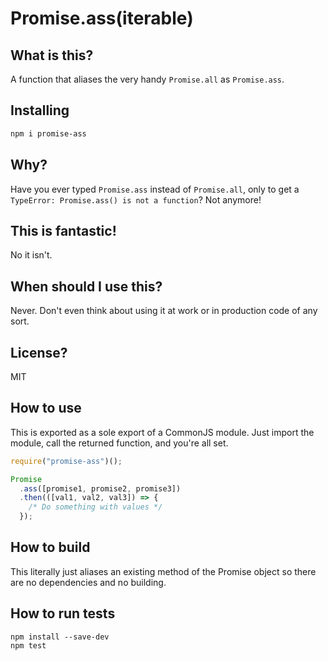 # Promise.ass(iterable)

## What is this?

A function that aliases the very handy `Promise.all` as `Promise.ass`.

## Installing
```bash
npm i promise-ass
```

## Why?

Have you ever typed `Promise.ass` instead of `Promise.all`, only to get a `TypeError: Promise.ass() is not a function`? Not anymore!

## This is fantastic!

No it isn't.

## When should I use this?

Never. Don't even think about using it at work or in production code of any sort.

## License?

MIT

## How to use

This is exported as a sole export of a CommonJS module. Just import the module, call the returned function, and you're all set.

```javascript
require("promise-ass")();

Promise
  .ass([promise1, promise2, promise3])
  .then(([val1, val2, val3]) => {
    /* Do something with values */
  });
```

## How to build

This literally just aliases an existing method of the Promise object so there are no dependencies and no building.

## How to run tests
```
npm install --save-dev
npm test
```
